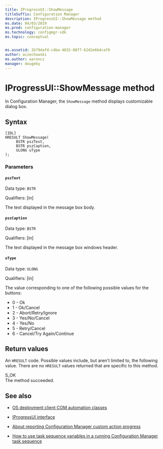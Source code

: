 ```yaml
---
title: IProgressUI::ShowMessage
titleSuffix: Configuration Manager
description: IProgressUI::ShowMessage method
ms.date: 04/03/2019
ms.prod: configuration-manager
ms.technology: configmgr-sdk
ms.topic: conceptual


ms.assetid: 2b79dafd-c4ba-4832-88f7-62d2e6b4caf0
author: aczechowski
ms.author: aaroncz
manager: dougeby
---
```


# IProgressUI::ShowMessage method

In Configuration Manager, the `ShowMessage` method displays customizable dialog box.

## Syntax  

```  
[IDL]  
HRESULT ShowMessage(  
     BSTR pszText,  
     BSTR pszCaption,  
     ULONG uType
);  
```  

### Parameters  

#### `pszText`

Data type: `BSTR`  

Qualifiers: [in]

The text displayed in the message box body.
  
#### `pszCaption`

Data type: `BSTR`  

Qualifiers: [in]  

The text displayed in the message box windows header.

#### `uType`

Data type: `ULONG`  

Qualifiers: [in]

The value corresponding to one of the following possible values for the buttons:

- 0 - Ok
- 1 - Ok/Cancel
- 2 - Abort/Retry/Ignore
- 3 - Yes/No/Cancel
- 4 - Yes/No
- 5 - Retry/Cancel
- 6 - Cancel/Try Again/Continue

## Return values

An `HRESULT` code. Possible values include, but aren't limited to, the following value. There are no `HRESULT` values returned that are specific to this method.

S_OK  
The method succeeded.  

## See also

- [OS deployment client COM automation classes](operating-system-deployment-client-com-automation-classes.md)  

- [IProgressUI interface](iprogressui-interface.md)  

- [About reporting Configuration Manager custom action progress](../../../../osd/about-reporting-configuration-manager-custom-action-progress.md)  

- [How to use task sequence variables in a running Configuration Manager task sequence](../../../../osd/how-to-use-task-sequence-variables-in-a-running-task-sequence.md)  
